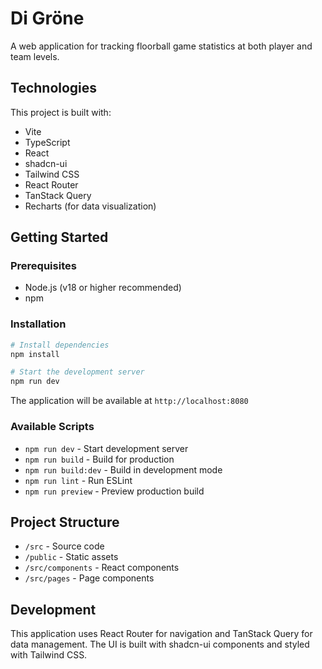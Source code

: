 # Di Gröne

A web application for tracking floorball game statistics at both player and team levels.

## Technologies

This project is built with:

- Vite
- TypeScript
- React
- shadcn-ui
- Tailwind CSS
- React Router
- TanStack Query
- Recharts (for data visualization)

## Getting Started

### Prerequisites

- Node.js (v18 or higher recommended)
- npm

### Installation

```sh
# Install dependencies
npm install

# Start the development server
npm run dev
```

The application will be available at `http://localhost:8080`

### Available Scripts

- `npm run dev` - Start development server
- `npm run build` - Build for production
- `npm run build:dev` - Build in development mode
- `npm run lint` - Run ESLint
- `npm run preview` - Preview production build

## Project Structure

- `/src` - Source code
- `/public` - Static assets
- `/src/components` - React components
- `/src/pages` - Page components

## Development

This application uses React Router for navigation and TanStack Query for data management. The UI is built with shadcn-ui components and styled with Tailwind CSS.
